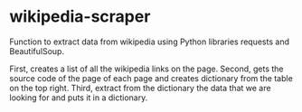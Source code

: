 # wikipedia-scraper

Function to extract data from wikipedia using Python libraries requests and BeautifulSoup.

First, creates a list of all the wikipedia links on the page.
Second, gets the source code of the page of each page and creates dictionary from the table on the top right.
Third, extract from the dictionary the data that we are looking for and puts it in a dictionary.
